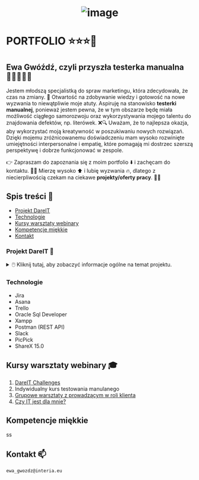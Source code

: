 <h1 align="center"> 
  
![image](https://github.com/TesterkaEG/Portfolio/assets/144365299/609eecc8-a4c8-4578-b304-8f546a934416) 

</h1> <p align="center">  </h1> 

# PORTFOLIO ⭐⭐⭐🚀  

## Ewa Gwóźdź, czyli przyszła testerka manualna 👩‍💻🕵🏼‍♀️ 

Jestem młodszą specjalistką do spraw marketingu, która zdecydowała, że czas na zmiany. 🎉 Otwartość na zdobywanie wiedzy i gotowość na nowe wyzwania to niewątpliwie moje atuty. Aspiruję na stanowisko **testerki manualnej**, ponieważ jestem pewna, że w tym obszarze będę miała możliwość ciągłego samorozwoju oraz wykorzystywania mojego talentu do znajdowania defektów, np. literówek. ❌🔍 Uważam, że to najlepsza okazja, aby wykorzystać moją kreatywność w poszukiwaniu nowych rozwiązań. Dzięki mojemu zróżnicowanemu doświadczeniu mam wysoko rozwinięte umiejętności interpersonalne i empatię, które pomagają mi dostrzec szerszą perspektywę i dobrze funkcjonować w zespole.

👉 Zapraszam do zapoznania się z moim portfolio ⬇️ i zachęcam do kontaktu. 📱📧 Mierzę wysoko ⬆ i lubię wyzwania 🔥, dlatego z niecierpliwością czekam na ciekawe **projekty/oferty pracy**. 🙂💼


##  Spis treści 📌

* [Projekt DareIT](#projekt-dareit-)
* [Technologie](#technologie)
* [Kursy warsztaty webinary](#kursy-warsztaty-webinary-)
* [Kompetencje miękkie](#kompetencje-miekkie)
* [Kontakt](#kontakt-)



### Projekt DareIT 💎
<details>
<summary> 🖱️ Kliknij tutaj, aby zobaczyć informacje ogólne na temat projektu. </b> </summary>
<b> <br>Czym jest wyzwanie Dare IT Challenges?</b> 
  
<br> To 7-tygodniowe wyzwanie zorganizowane przez DareIT, którego rezultatem jest kompletny projekt z zakresu testowania manualnego. Zadania były wykonywane w cotygodniowych sprintach. Celem projektu było zgłębienie tajników testowania manualnego oraz stworzenie własnego portfolio. 

Czego nauczyłam się podczas wyzwania?
<br>✔️ Testowania aplikacji webowych i mobilnych 
<br>✔️ Testowania eksploracyjnego
<br>✔️ Redagowania przypadków testowych
<br>✔️ Raportowania błędów z użyciem Jiry
<br>✔️ Tworzenia raportów z testów 
<br>✔️ SQL 
</details>



### Technologie

- Jira
- Asana
- Trello
- Oracle Sql Developer
- Xampp
- Postman (REST API)
- Slack
- PicPick
- ShareX 15.0


## Kursy warsztaty webinary 🎓

1. [DareIT Challenges](https://www.dareit.io/challenges/qa-manual-testing)
2. Indywidualny kurs testowania manulanego 
3. [Grupowe warsztaty z prowadzącym w roli klienta](https://szkoleniedlaqa.pl/)
5. [Czy IT jest dla mnie?](https://www.czyitjestdlamnie.pl/kursy)

## Kompetencje miękkie
ss

## Kontakt 📫
```ewa_gwozdz@interia.eu```


